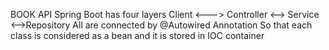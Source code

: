 BOOK API
Spring Boot has four layers
Client <---> Controller <--> Service <-->Repository
All are connected by @Autowired Annotation
So that each class is considered as a bean and it is stored in IOC container
